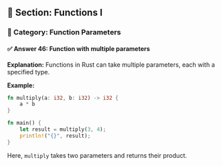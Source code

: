 ## 📘 Section: Functions I  
### 🔹 Category: Function Parameters  
#### ✅ Answer 46: Function with multiple parameters

**Explanation:**
Functions in Rust can take multiple parameters, each with a specified type.

**Example:**
```rust
fn multiply(a: i32, b: i32) -> i32 {
    a * b
}

fn main() {
    let result = multiply(3, 4);
    println!("{}", result);
}
```
Here, `multiply` takes two parameters and returns their product.
